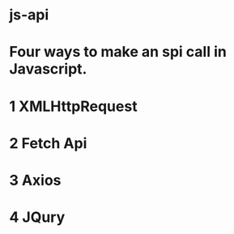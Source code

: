 # js-api

# Four ways to make an spi call in Javascript.

# 1 XMLHttpRequest

# 2 Fetch Api

# 3 Axios

# 4 JQury
